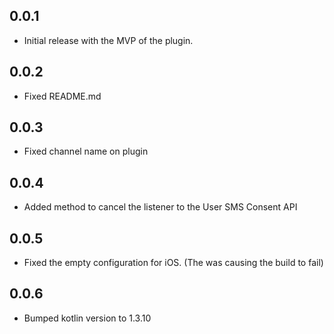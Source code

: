 ## 0.0.1

* Initial release with the MVP of the plugin.

## 0.0.2

* Fixed README.md

## 0.0.3

* Fixed channel name on plugin

## 0.0.4

* Added method to cancel the listener to the User SMS Consent API

## 0.0.5

* Fixed the empty configuration for iOS. (The was causing the build to fail)

## 0.0.6

* Bumped kotlin version to 1.3.10
